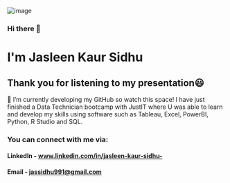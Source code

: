 ![image](https://github.com/Jassidhu1/Jassidhu1/assets/156096791/0bccdf8b-7327-4017-8927-74e871af0e8f)

### Hi there 👋
# I'm Jasleen Kaur Sidhu

## Thank you for listening to my presentation😃
🔭 I’m currently developing my GitHub so watch this space!
I have just finished a Data Technician bootcamp with JustIT where U was able to learn and develop my skills using software such as Tableau, Excel, PowerBI, Python, R Studio and SQL.


### You can connect with me via:
#### LinkedIn - www.linkedin.com/in/jasleen-kaur-sidhu-
#### Email - jassidhu991@gmail.com
